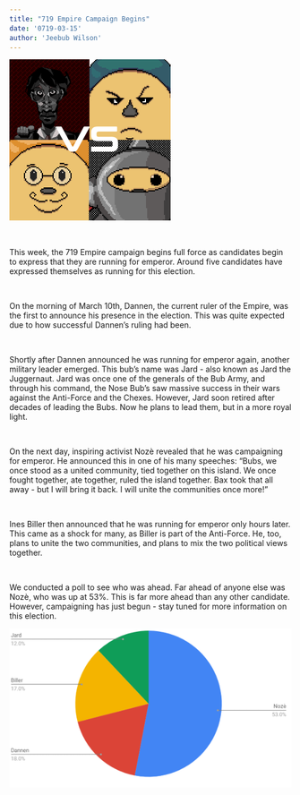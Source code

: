 ```yaml
---
title: "719 Empire Campaign Begins"
date: '0719-03-15'
author: 'Jeebub Wilson'
---
```


![Dannen](https://raw.githubusercontent.com/Bubseatbubs/nt-news/master/img/EmpireNew.png "The four candidates prepare to face off.")

‎
‎

This week, the 719 Empire campaign begins full force as candidates begin to express that they are running for emperor. Around five candidates have expressed themselves as running for this election.

‎

On the morning of March 10th, Dannen, the current ruler of the Empire, was the first to announce his presence in the election. This was quite expected due to how successful Dannen’s ruling had been. 

‎

Shortly after Dannen announced he was running for emperor again, another military leader emerged. This bub’s name was Jard - also known as Jard the Juggernaut. Jard was once one of the generals of the Bub Army, and through his command, the Nose Bub’s saw massive success in their wars against the Anti-Force and the Chexes. However, Jard soon retired after decades of leading the Bubs. Now he plans to lead them, but in a more royal light.

‎

On the next day, inspiring activist Nozѐ revealed that he was campaigning for emperor. He announced this in one of his many speeches: “Bubs, we once stood as a united community, tied together on this island. We once fought together, ate together, ruled the island together. Bax took that all away - but I will bring it back. I will unite the communities once more!” 

‎

Ines Biller then announced that he was running for emperor only hours later. This came as a shock for many, as Biller is part of the Anti-Force. He, too, plans to unite the two communities, and plans to mix the two political views together. 

‎

We conducted a poll to see who was ahead. Far ahead of anyone else was Nozѐ, who was up at 53%. This is far more ahead than any other candidate. However, campaigning has just begun - stay tuned for more information on this election. 

![Dannen](https://raw.githubusercontent.com/Bubseatbubs/nt-news/master/img/poll1.png "Dannen himself")
